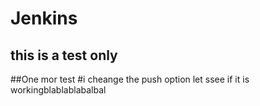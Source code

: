 # Jenkins
## this is a test only 
##One mor test
#i cheange the push option let ssee if it is workingblablablabalbal
